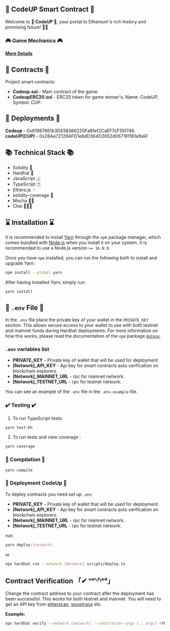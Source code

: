 ## 💎 CodeUP Smart Contract 💎

Welcome to **💎 CodeUP 💎**, your portal to Ethereum's rich history and promising future! 🏰🚀

### 🎮 Game Mechanics 🎮
[**More Details**](https://mirror.xyz/codeup.eth/-FKjkLFNTgEGUcdXjriutrqgt6w1A8VkV4lqBXOdH88)


## 📜 Contracts 📜

Project smart contracts:
- **Codeup.sol** - Main contract of the game.  
- **CodeupERC20.sol** - ERC20 token for game winner's. Name: CodeUP, Symbol: CUP.

## 📜 Deployments 📜
**Codeup** - 0x61967661b3DE58366220Fa6fef2CaEF7cF55f746.  
**codeUP(CUP)** - 0x28Ae72129AFD1e8dD364D2652d067191181a1bAF

## 📚 Technical Stack 📚

- Solidity 💪
- Hardhat 🎩
- JavaScript 🇯
- TypeScript 🇹
- Ethers.js ♢
- solidity-coverage 💯
- Mocha 🧑‍💻
- Chai 👨🏻‍💻

## ⌛ Installation ⌛

It is recommended to install [Yarn](https://classic.yarnpkg.com) through the `npm` package manager, which comes bundled with [Node.js](https://nodejs.org) when you install it on your system. It is recommended to use a Node.js version `>= 16.0.0`.

Once you have `npm` installed, you can run the following both to install and upgrade Yarn:

```bash
npm install --global yarn
```

After having installed Yarn, simply run:

```bash
yarn install
```

## 🤫 `.env` File 🤫

In the `.env` file place the private key of your wallet in the `PRIVATE_KEY` section. This allows secure access to your wallet to use with both testnet and mainnet funds during Hardhat deployments. For more information on how this works, please read the documentation of the `npm` package [`dotenv`](https://www.npmjs.com/package/dotenv).

### `.env` variables list

- **PRIVATE_KEY** - Private key of wallet that will be used for deployment.
- **[Network]\_API_KEY** - Api key for smart contracts auto verification on blockchain explorers.
- **[Network]\_MAINNET_URL** - rpc for mainnet network.
- **[Network]\_TESTNET_URL** - rpc for testnet network.

You can see an example of the `.env` file in the `.env.example` file.



### ✔️ Testing ✔️

1. To run TypeScript tests:

```bash
yarn test:hh
```

2. To run tests and view coverage :

```bash
yarn coverage
```

### 💽 Compilation 💽

```bash
yarn compile
```

### 🚀 Deployment CodeUp 🚀

To deploy contracts you need set up `.env`

- **PRIVATE_KEY** - Private key of wallet that will be used for deployment.
- **[Network]\_API_KEY** - Api key for smart contracts auto verification on blockchain explorers.
- **[Network]\_MAINNET_URL** - rpc for mainnet network.
- **[Network]\_TESTNET_URL** - rpc for testnet network.

run:

```bash
yarn deploy:[network]
```

or

```bash
npx hardhat run --network [Network] scripts/deploy.ts
```

## Contract Verification 「✔ ᵛᵉʳᶦᶠᶦᵉᵈ」

Change the contract address to your contract after the deployment has been successful. This works for both testnet and mainnet. You will need to get an API key from [etherscan](https://etherscan.io), [snowtrace](https://snowtrace.io) etc.

**Example:**

```bash
npx hardhat verify --network [network] --constructor-args [...args] <YOUR_CONTRACT_ADDRESS>
```
